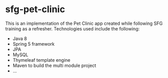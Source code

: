 # sfg-pet-clinic
This is an implementation of the Pet Clinic app created while following SFG training as a refresher.
Technologies used include the following:
- Java 8
- Spring 5 framework
- JPA
- MySQL
- Thymeleaf template engine
- Maven to build the multi module project
- ...
